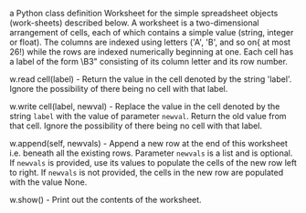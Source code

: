 a Python class definition Worksheet for the simple spreadsheet objects (work-sheets) described below. A worksheet is a two-dimensional arrangement of cells, each
of which contains a simple value (string, integer or float). The columns are indexed using letters ('A', 'B', and so on{ at most 26!) while the rows are indexed numerically
beginning at one. Each cell has a label of the form \B3" consisting of its column letter and its row number.

w.read cell(label) -  Return the value in the cell denoted by the string 'label'. Ignore the possibility of there being no cell with that label.

w.write cell(label, newval) -  Replace the value in the cell denoted by the string `label` with the value of parameter `newval`. Return the old value from that cell. Ignore
the possibility of there being no cell with that label.

w.append(self, newvals) - Append a new row at the end of this worksheet i.e. beneath all the existing rows. Parameter `newvals` is a list and is optional. If `newvals`
is provided, use its values to populate the cells of the new row left to right. If `newvals` is not provided, the cells in the new row are populated with the value None.

w.show() - Print out the contents of the worksheet.
